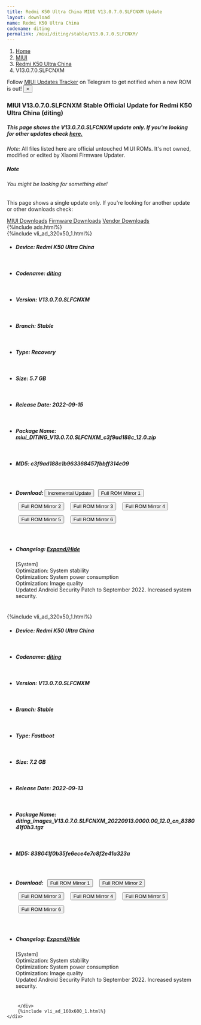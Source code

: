 ```yaml
---
title: Redmi K50 Ultra China MIUI V13.0.7.0.SLFCNXM Update
layout: download
name: Redmi K50 Ultra China
codename: diting
permalink: /miui/diting/stable/V13.0.7.0.SLFCNXM/
---
```

<nav aria-label="breadcrumb">
    <ol class="breadcrumb">
        <li class="breadcrumb-item"><a href="/">Home</a></li>
        <li class="breadcrumb-item"><a href="/miui/">MIUI</a></li>
        <li class="breadcrumb-item"><a href="/miui/diting/">Redmi K50 Ultra China</a></li>
        <li class="breadcrumb-item active" aria-current="page">V13.0.7.0.SLFCNXM</li>
    </ol>
</nav>
<div class="alert alert-primary alert-dismissible fade show" role="alert">
    Follow <a href="https://t.me/MIUIUpdatesTracker" class="alert-link">MIUI Updates Tracker</a> on Telegram to get
    notified when a new ROM is out!
    <button type="button" class="close" data-dismiss="alert" aria-label="Close">
        <span aria-hidden="true">&times;</span>
    </button>
</div>
<div class="col-12 mx-auto">
    <h3 class="title bg-light p-2 rounded">MIUI V13.0.7.0.SLFCNXM Stable Official Update for Redmi K50 Ultra China (diting)</h3>
    <h5>This page shows the V13.0.7.0.SLFCNXM update only. If you're looking for other updates check
        <a href="/miui/diting/">here.</a></h5>
    <p><i>Note: </i>All files listed here are official untouched MIUI ROMs.
        It's not owned, modified or edited by Xiaomi Firmware Updater.</p>
    <div class="card">
        <div class="card-body">
            <h5 class="card-title">Note</h5>
            <h6 class="card-subtitle mb-2 text-muted">You might be looking for something else!</h6>
            <p class="card-text">This page shows a single update only.
                If you're looking for another update or other downloads check:</p>
            <a href="/miui/" class="card-link">MIUI Downloads</a>
            <a href="/firmware/" class="card-link">Firmware Downloads</a>
            <a href="/vendor/" class="card-link">Vendor Downloads</a>
        </div>
    </div>
    {%include ads.html%}
    <div class="row justify-content-center">
        <div class="col-10" id="downloads">
                    <div class="card card-body">
            {%include vli_ad_320x50_1.html%}
            <ul class="list-unstyled">
                <li style="padding-bottom: 10px;">
                    <h5><b>Device: </b>Redmi K50 Ultra China</h5>
                </li>
                <li style="padding-bottom: 10px;">
                    <h5><b>Codename: </b> <a href="/miui/diting/" target="_blank">diting</a> </h5>
                </li>
                <li style="padding-bottom: 10px;">
                    <h5><b>Version: </b>V13.0.7.0.SLFCNXM</h5>
                </li>
                <li style="padding-bottom: 10px;">
                    <h5><b>Branch: </b>Stable</h5>
                </li>
                <li style="padding-bottom: 10px;">
                    <h5><b>Type: </b>Recovery</h5>
                </li>
                <li style="padding-bottom: 10px;">
                    <h5><b>Size: </b>5.7 GB</h5>
                </li>
                <li style="padding-bottom: 10px;">
                    <h5><b>Release Date: </b>2022-09-15</h5>
                </li>
                <li style="padding-bottom: 10px;">
                    <h5><b>Package Name: </b><span id="filename" class="text-dark">miui_DITING_V13.0.7.0.SLFCNXM_c3f9ad188c_12.0.zip</span></h5>
                </li>
                <li style="padding-bottom: 10px;">
                    <h5><b>MD5: </b><span id="md5" class="text-muted">c3f9ad188c1b963368457fbbff314e09</span></h5>
                </li>
                <li style="padding-bottom: 10px;">
                    <h5><b>Download: </b><button type="button" id="incremental_download" class="btn btn-warning" onclick="window.open('https://bigota.d.miui.com/V13.0.7.0.SLFCNXM/miui-blockota-diting-V13.0.5.0.SLFCNXM-V13.0.7.0.SLFCNXM-1ce5a37bc0-12.0.zip', '_blank');"><i class="fa fa-download"></i> Incremental Update</button> <button type="button" id="download" class="btn btn-primary" style="margin: 7px;" onclick="window.open('https://cdn-ota.azureedge.net/V13.0.7.0.SLFCNXM/miui_DITING_V13.0.7.0.SLFCNXM_c3f9ad188c_12.0.zip', '_blank');"><i class="fa fa-download"></i> Full ROM Mirror 1</button> <button type="button" id="download" class="btn btn-primary" style="margin: 7px;" onclick="window.open('https://cdnorg.d.miui.com/V13.0.7.0.SLFCNXM/miui_DITING_V13.0.7.0.SLFCNXM_c3f9ad188c_12.0.zip', '_blank');"><i class="fa fa-download"></i> Full ROM Mirror 2</button> <button type="button" id="download" class="btn btn-primary" style="margin: 7px;" onclick="window.open('https://bkt-sgp-miui-ota-update-alisgp.oss-ap-southeast-1.aliyuncs.com/V13.0.7.0.SLFCNXM/miui_DITING_V13.0.7.0.SLFCNXM_c3f9ad188c_12.0.zip', '_blank');"><i class="fa fa-download"></i> Full ROM Mirror 3</button> <button type="button" id="download" class="btn btn-primary" style="margin: 7px;" onclick="window.open('https://bn.d.miui.com/V13.0.7.0.SLFCNXM/miui_DITING_V13.0.7.0.SLFCNXM_c3f9ad188c_12.0.zip', '_blank');"><i class="fa fa-download"></i> Full ROM Mirror 4</button> <button type="button" id="download" class="btn btn-primary" style="margin: 7px;" onclick="window.open('https://bigota.d.miui.com/V13.0.7.0.SLFCNXM/miui_DITING_V13.0.7.0.SLFCNXM_c3f9ad188c_12.0.zip', '_blank');"><i class="fa fa-download"></i> Full ROM Mirror 5</button> <button type="button" id="download" class="btn btn-primary" style="margin: 7px;" onclick="window.open('https://hugeota.d.miui.com/V13.0.7.0.SLFCNXM/miui_DITING_V13.0.7.0.SLFCNXM_c3f9ad188c_12.0.zip', '_blank');"><i class="fa fa-download"></i> Full ROM Mirror 6</button></h5>
                </li>
                <li style="padding-bottom: 10px;">
                    <h5><b>Changelog: </b><a href="#diting_1_changelog" data-toggle="collapse" role="button"
                            aria-expanded="false" aria-controls="diting_1_changelog"> <i class="fa fa-arrow-down"
                                aria-hidden="true"></i> Expand/Hide</a></h5>
                    <div class="collapse" id="diting_1_changelog">
                        <p id="changelog_text">[System]<br>Optimization: System stability<br>Optimization: System power consumption<br>Optimization: Image quality<br>Updated Android Security Patch to September 2022. Increased system security.</p>
                    </div>
                </li>
            </ul>
        </div>
        <div class="card card-body">
            {%include vli_ad_320x50_1.html%}
            <ul class="list-unstyled">
                <li style="padding-bottom: 10px;">
                    <h5><b>Device: </b>Redmi K50 Ultra China</h5>
                </li>
                <li style="padding-bottom: 10px;">
                    <h5><b>Codename: </b> <a href="/miui/diting/" target="_blank">diting</a> </h5>
                </li>
                <li style="padding-bottom: 10px;">
                    <h5><b>Version: </b>V13.0.7.0.SLFCNXM</h5>
                </li>
                <li style="padding-bottom: 10px;">
                    <h5><b>Branch: </b>Stable</h5>
                </li>
                <li style="padding-bottom: 10px;">
                    <h5><b>Type: </b>Fastboot</h5>
                </li>
                <li style="padding-bottom: 10px;">
                    <h5><b>Size: </b>7.2 GB</h5>
                </li>
                <li style="padding-bottom: 10px;">
                    <h5><b>Release Date: </b>2022-09-13</h5>
                </li>
                <li style="padding-bottom: 10px;">
                    <h5><b>Package Name: </b><span id="filename" class="text-dark">diting_images_V13.0.7.0.SLFCNXM_20220913.0000.00_12.0_cn_838041f0b3.tgz</span></h5>
                </li>
                <li style="padding-bottom: 10px;">
                    <h5><b>MD5: </b><span id="md5" class="text-muted">838041f0b35fe6ece4e7c8f2e41a323a</span></h5>
                </li>
                <li style="padding-bottom: 10px;">
                    <h5><b>Download: </b> <button type="button" id="download" class="btn btn-primary" style="margin: 7px;" onclick="window.open('https://cdn-ota.azureedge.net/V13.0.7.0.SLFCNXM/diting_images_V13.0.7.0.SLFCNXM_20220913.0000.00_12.0_cn_838041f0b3.tgz', '_blank');"><i class="fa fa-download"></i> Full ROM Mirror 1</button> <button type="button" id="download" class="btn btn-primary" style="margin: 7px;" onclick="window.open('https://cdnorg.d.miui.com/V13.0.7.0.SLFCNXM/diting_images_V13.0.7.0.SLFCNXM_20220913.0000.00_12.0_cn_838041f0b3.tgz', '_blank');"><i class="fa fa-download"></i> Full ROM Mirror 2</button> <button type="button" id="download" class="btn btn-primary" style="margin: 7px;" onclick="window.open('https://bkt-sgp-miui-ota-update-alisgp.oss-ap-southeast-1.aliyuncs.com/V13.0.7.0.SLFCNXM/diting_images_V13.0.7.0.SLFCNXM_20220913.0000.00_12.0_cn_838041f0b3.tgz', '_blank');"><i class="fa fa-download"></i> Full ROM Mirror 3</button> <button type="button" id="download" class="btn btn-primary" style="margin: 7px;" onclick="window.open('https://bn.d.miui.com/V13.0.7.0.SLFCNXM/diting_images_V13.0.7.0.SLFCNXM_20220913.0000.00_12.0_cn_838041f0b3.tgz', '_blank');"><i class="fa fa-download"></i> Full ROM Mirror 4</button> <button type="button" id="download" class="btn btn-primary" style="margin: 7px;" onclick="window.open('https://bigota.d.miui.com/V13.0.7.0.SLFCNXM/diting_images_V13.0.7.0.SLFCNXM_20220913.0000.00_12.0_cn_838041f0b3.tgz', '_blank');"><i class="fa fa-download"></i> Full ROM Mirror 5</button> <button type="button" id="download" class="btn btn-primary" style="margin: 7px;" onclick="window.open('https://hugeota.d.miui.com/V13.0.7.0.SLFCNXM/diting_images_V13.0.7.0.SLFCNXM_20220913.0000.00_12.0_cn_838041f0b3.tgz', '_blank');"><i class="fa fa-download"></i> Full ROM Mirror 6</button></h5>
                </li>
                <li style="padding-bottom: 10px;">
                    <h5><b>Changelog: </b><a href="#diting_2_changelog" data-toggle="collapse" role="button"
                            aria-expanded="false" aria-controls="diting_2_changelog"> <i class="fa fa-arrow-down"
                                aria-hidden="true"></i> Expand/Hide</a></h5>
                    <div class="collapse" id="diting_2_changelog">
                        <p id="changelog_text">[System]<br>Optimization: System stability<br>Optimization: System power consumption<br>Optimization: Image quality<br>Updated Android Security Patch to September 2022. Increased system security.</p>
                    </div>
                </li>
            </ul>
        </div>

        </div>
        {%include vli_ad_160x600_1.html%}
    </div>
</div>
